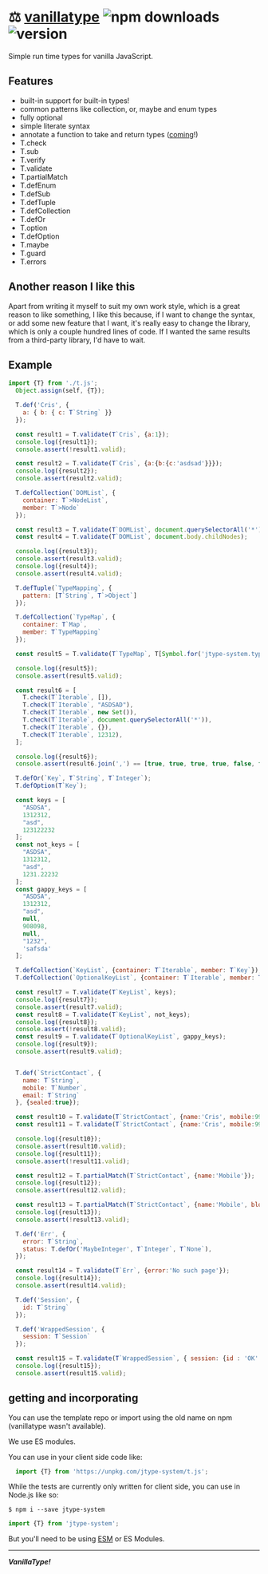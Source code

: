 # :balance_scale: [vanillatype](https://github.com/crislin2046/vanillatype) ![npm downloads](https://img.shields.io/npm/dt/jtype-system) ![version](https://img.shields.io/npm/v/jtype-system?label=%22%22)

Simple run time types for vanilla JavaScript.


## Features

- built-in support for built-in types!
- common patterns like collection, or, maybe and enum types
- fully optional
- simple literate syntax
- annotate a function to take and return types ([coming](https://github.com/cris691/vanillatype/issues/13)!)
- T.check
- T.sub
- T.verify
- T.validate
- T.partialMatch
- T.defEnum
- T.defSub
- T.defTuple
- T.defCollection
- T.defOr
- T.option
- T.defOption
- T.maybe
- T.guard
- T.errors

## Another reason I like this

Apart from writing it myself to suit my own work style, which is a great reason to like something, I like this because, if I want to change the syntax, or add some new feature that I want, it's really easy to change the library, which is only a couple hundred lines of code. If I wanted the same results from a third-party library, I'd have to wait. 

## Example

```javascript
import {T} from './t.js';
  Object.assign(self, {T});

  T.def('Cris', {
    a: { b: { c: T`String` }}
  });

  const result1 = T.validate(T`Cris`, {a:1});
  console.log({result1});
  console.assert(!result1.valid);

  const result2 = T.validate(T`Cris`, {a:{b:{c:'asdsad'}}});
  console.log({result2});
  console.assert(result2.valid);

  T.defCollection(`DOMList`, {
    container: T`>NodeList`,
    member: T`>Node`
  });

  const result3 = T.validate(T`DOMList`, document.querySelectorAll('*'));
  const result4 = T.validate(T`DOMList`, document.body.childNodes);

  console.log({result3});
  console.assert(result3.valid);
  console.log({result4});
  console.assert(result4.valid);

  T.defTuple(`TypeMapping`, {
    pattern: [T`String`, T`>Object`]
  });

  T.defCollection(`TypeMap`, {
    container: T`Map`,
    member: T`TypeMapping`
  });

  const result5 = T.validate(T`TypeMap`, T[Symbol.for('jtype-system.typeCache')]);

  console.log({result5});
  console.assert(result5.valid);

  const result6 = [
    T.check(T`Iterable`, []),
    T.check(T`Iterable`, "ASDSAD"),
    T.check(T`Iterable`, new Set()),
    T.check(T`Iterable`, document.querySelectorAll('*')),
    T.check(T`Iterable`, {}),
    T.check(T`Iterable`, 12312),
  ];

  console.log({result6});
  console.assert(result6.join(',') == [true, true, true, true, false, false].join(','));

  T.defOr(`Key`, T`String`, T`Integer`);
  T.defOption(T`Key`);

  const keys = [
    "ASDSA",
    1312312,
    "asd",
    123122232
  ];
  const not_keys = [
    "ASDSA",
    1312312,
    "asd",
    1231.22232
  ];
  const gappy_keys = [
    "ASDSA",
    1312312,
    "asd",
    null,
    908098,
    null,
    "1232",
    'safsda'
  ];

  T.defCollection(`KeyList`, {container: T`Iterable`, member: T`Key`});
  T.defCollection(`OptionalKeyList`, {container: T`Iterable`, member: T`?Key`});

  const result7 = T.validate(T`KeyList`, keys);
  console.log({result7});
  console.assert(result7.valid);
  const result8 = T.validate(T`KeyList`, not_keys);
  console.log({result8});
  console.assert(!result8.valid);
  const result9 = T.validate(T`OptionalKeyList`, gappy_keys);
  console.log({result9});
  console.assert(result9.valid);


  T.def(`StrictContact`, {
    name: T`String`,
    mobile: T`Number`,
    email: T`String`
  }, {sealed:true});

  const result10 = T.validate(T`StrictContact`, {name:'Cris', mobile:999, email:'777@gmail.com'});
  const result11 = T.validate(T`StrictContact`, {name:'Cris', mobile:999, email:'777@gmail.com', new:true});

  console.log({result10});
  console.assert(result10.valid);
  console.log({result11});
  console.assert(!result11.valid);

  const result12 = T.partialMatch(T`StrictContact`, {name:'Mobile'});
  console.log({result12});
  console.assert(result12.valid);

  const result13 = T.partialMatch(T`StrictContact`, {name:'Mobile', blockhead:133133});
  console.log({result13});
  console.assert(!result13.valid);

  T.def('Err', {
    error: T`String`,
    status: T.defOr('MaybeInteger', T`Integer`, T`None`),
  });

  const result14 = T.validate(T`Err`, {error:'No such page'});
  console.log({result14});
  console.assert(result14.valid);

  T.def('Session', {
    id: T`String`
  });

  T.def('WrappedSession', {
    session: T`Session`
  });

  const result15 = T.validate(T`WrappedSession`, { session: {id : 'OK' }});
  console.log({result15});
  console.assert(result15.valid);
```


## getting and incorporating

You can use the template repo or import using the old name on npm (vanillatype wasn't available).

We use ES modules.

You can use in your client side code like:

```JavaScript
  import {T} from 'https://unpkg.com/jtype-system/t.js';
```

While the tests are currently only written for client side, you can use in Node.js like so:

```shell
$ npm i --save jtype-system
```

```JavaScript
import {T} from 'jtype-system';
```

But you'll need to be using [ESM](https://www.npmjs.com/package/esm) or ES Modules.


-------------

***VanillaType!***
